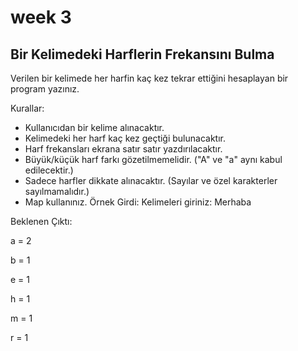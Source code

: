 # week 3
## Bir Kelimedeki Harflerin Frekansını Bulma

Verilen bir kelimede her harfin kaç kez tekrar ettiğini hesaplayan bir program yazınız.

Kurallar:

- Kullanıcıdan bir kelime alınacaktır.
- Kelimedeki her harf kaç kez geçtiği bulunacaktır.
- Harf frekansları ekrana satır satır yazdırılacaktır.
- Büyük/küçük harf farkı gözetilmemelidir. ("A" ve "a" aynı kabul edilecektir.)
- Sadece harfler dikkate alınacaktır. (Sayılar ve özel karakterler sayılmamalıdır.)
- Map kullanınız.
Örnek Girdi:
Kelimeleri giriniz: Merhaba

Beklenen Çıktı:

a = 2

b = 1

e = 1

h = 1

m = 1

r = 1